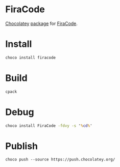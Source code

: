 # FiraCode

[Chocolatey](chocolatey.org) [package](https://chocolatey.org/packages/FiraCode) for [FiraCode](https://github.com/tonsky/FiraCode).

# Install

```cmd
choco install firacode
```

# Build

```cmd
cpack
```

# Debug

```cmd
choco install FiraCode -fdvy -s '%cd%'
```

# Publish

```
choco push --source https://push.chocolatey.org/
```
